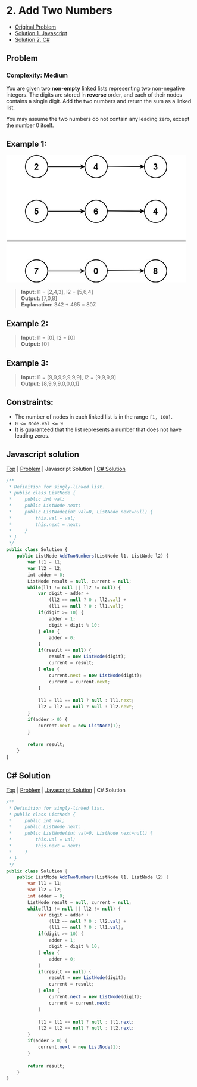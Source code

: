 # 2. Add Two Numbers

- [Original Problem](https://leetcode.com/problems/add-two-numbers/description/)
- [Solution 1. Javascript](#javascript-solution)
- [Solution 2. C#](#c-solution)

## Problem
### Complexity: Medium

You are given two **non-empty** linked lists representing two non-negative integers. The digits are stored in **reverse** order, and each of their nodes contains a single digit. Add the two numbers and return the sum as a linked list.

You may assume the two numbers do not contain any leading zero, except the number 0 itself.

## Example 1:
![example 1](image-1.png)

> **Input:** l1 = [2,4,3], l2 = [5,6,4]\
> **Output:** [7,0,8]\
> **Explanation:** 342 + 465 = 807.

## Example 2:

> **Input:** l1 = [0], l2 = [0]\
> **Output:** [0]

## Example 3:

> **Input:** l1 = [9,9,9,9,9,9,9], l2 = [9,9,9,9]\
> **Output:** [8,9,9,9,0,0,0,1]
 

## Constraints:

- The number of nodes in each linked list is in the range `[1, 100]`.
- `0 <= Node.val <= 9`
- It is guaranteed that the list represents a number that does not have leading zeros.


## Javascript solution
[Top](#2-add-two-numbers) | 
[Problem](#problem) |
Javascript Solution |
[C# Solution](#c-solution)

```javascript
/**
 * Definition for singly-linked list.
 * public class ListNode {
 *     public int val;
 *     public ListNode next;
 *     public ListNode(int val=0, ListNode next=null) {
 *         this.val = val;
 *         this.next = next;
 *     }
 * }
 */
public class Solution {
    public ListNode AddTwoNumbers(ListNode l1, ListNode l2) {
        var ll1 = l1;
        var ll2 = l2;
        int adder = 0;
        ListNode result = null, current = null;
        while(ll1 != null || ll2 != null) {
            var digit = adder + 
                (ll2 == null ? 0 : ll2.val) +
                (ll1 == null ? 0 : ll1.val);
            if(digit >= 10) {
                adder = 1;
                digit = digit % 10;
            } else {
                adder = 0;
            }
            if(result == null) {
                result = new ListNode(digit);
                current = result;
            } else {
                current.next = new ListNode(digit);
                current = current.next;
            }
            
            ll1 = ll1 == null ? null : ll1.next;
            ll2 = ll2 == null ? null : ll2.next;
        }
        if(adder > 0) {
            current.next = new ListNode(1);
        }
        
        return result;
    }
}
```


## C# Solution
[Top](#2-add-two-numbers) | 
[Problem](#problem) |
[Javascript Solution](#javascript-solution) |
C# Solution

```csharp
/**
 * Definition for singly-linked list.
 * public class ListNode {
 *     public int val;
 *     public ListNode next;
 *     public ListNode(int val=0, ListNode next=null) {
 *         this.val = val;
 *         this.next = next;
 *     }
 * }
 */
public class Solution {
    public ListNode AddTwoNumbers(ListNode l1, ListNode l2) {
        var ll1 = l1;
        var ll2 = l2;
        int adder = 0;
        ListNode result = null, current = null;
        while(ll1 != null || ll2 != null) {
            var digit = adder + 
                (ll2 == null ? 0 : ll2.val) +
                (ll1 == null ? 0 : ll1.val);
            if(digit >= 10) {
                adder = 1;
                digit = digit % 10;
            } else {
                adder = 0;
            }
            if(result == null) {
                result = new ListNode(digit);
                current = result;
            } else {
                current.next = new ListNode(digit);
                current = current.next;
            }
            
            ll1 = ll1 == null ? null : ll1.next;
            ll2 = ll2 == null ? null : ll2.next;
        }
        if(adder > 0) {
            current.next = new ListNode(1);
        }
        
        return result;
    }
}
```